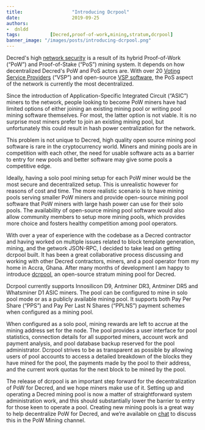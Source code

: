 ```yaml
---
title:                  "Introducing Dcrpool"
date:                   2019-09-25
authors:
-  dnldd
tags:			[Decred,proof-of-work,mining,stratum,dcrpool]
banner_image: "/images/posts/introducing-dcrpool.png"
---
```


Decred's high [network security](https://medium.com/decred/decreds-hybrid-protocol-a-superior-deterrent-to-majority-attacks-9421bf486292) is a result of its hybrid Proof-of-Work (“PoW”) and Proof-of-Stake (“PoS”) mining system. It depends on how decentralized Decred's PoW and PoS actors are. With over 20 [Voting Service Providers](https://decred.org/vsp/) (“VSP”) and open-source [VSP software](https://github.com/decred/dcrstakepool), the PoS aspect of the network is currently the most decentralized. 

Since the introduction of Application-Specific Integrated Circuit (“ASIC”) miners to the network, people looking to become PoW miners have had limited options of either joining an existing mining pool or writing pool mining software themselves. For most, the latter option is not viable. It is no surprise most miners prefer to join an existing mining pool, but unfortunately this could result in hash power centralization for the network.

This problem is not unique to Decred, high quality open source mining pool software is rare in the cryptocurrency world. Miners and mining pools are in competition with each other, the need for usable software acts as a barrier to entry for new pools and better software may give some pools a competitive edge.

Ideally, having a solo pool mining setup for each PoW miner would be the most secure and decentralized setup. This is unrealistic however for reasons of cost and time. The more realistic scenario is to have mining pools serving smaller PoW miners and provide open-source mining pool software that PoW miners with large hash power can use for their solo pools. The availability of open-source mining pool software would also allow community members to setup more mining pools, which provides more choice and fosters healthy competition among pool operators.

With over a year of experience with the codebase as a Decred contractor and having worked on multiple issues related to block template generation, mining, and the getwork JSON-RPC, I decided to take lead on getting dcrpool built. It has been a great collaborative process discussing and working with other Decred contractors, miners, and a pool operator from my home in Accra, Ghana. After many months of development I am happy to introduce [dcrpool](https://github.com/decred/dcrpool), an open-source stratum mining pool for Decred.

<!--more-->

Dcrpool currently supports Innosilicon D9, Antminer DR3, Antminer DR5 and Whatsminer D1 ASIC miners. The pool can be configured to mine in solo pool mode or as a publicly available mining pool. It supports both Pay Per Share (“PPS”) and Pay Per Last N Shares (“PPLNS”) payment schemes when configured as a mining pool.

When configured as a solo pool, mining rewards are left to accrue at the mining address set for the node. The pool provides a user interface for pool statistics, connection details for all supported miners, account work and payment analysis, and pool database backup reserved for the pool administrator. Dcrpool strives to be as transparent as possible by allowing users of pool accounts to access a detailed breakdown of the blocks they have mined for the pool, the payments made by the pool to their address, and the current work quotas for the next block to be mined by the pool. 

The release of dcrpool is an important step forward for the decentralization of PoW for Decred, and we hope miners make use of it.  Setting up and operating a Decred mining pool is now a matter of straightforward system administration work, and this should substantially lower the barrier to entry for those keen to operate a pool.  Creating new mining pools is a great way to help decentralize PoW for Decred, and we’re available on [chat](https://chat.decred.org) to discuss this in the PoW Mining channel.
